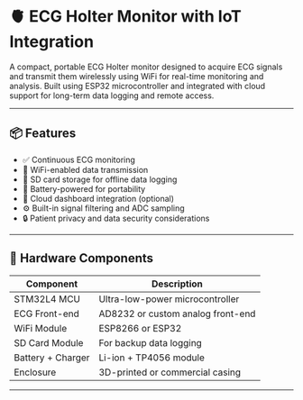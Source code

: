 # 🫀 ECG Holter Monitor with IoT Integration

A compact, portable ECG Holter monitor designed to acquire ECG signals and transmit them wirelessly using WiFi for real-time monitoring and analysis. Built using ESP32 microcontroller and integrated with cloud support for long-term data logging and remote access.

---

## 📦 Features

- ✅ Continuous ECG monitoring
- 📡 WiFi-enabled data transmission
- 💾 SD card storage for offline data logging
- 🔋 Battery-powered for portability
- 📱 Cloud dashboard integration (optional)
- ⚙️ Built-in signal filtering and ADC sampling
- 🔒 Patient privacy and data security considerations

---

## 🧰 Hardware Components

| Component         | Description                                |
|------------------|--------------------------------------------|
| STM32L4 MCU       | Ultra-low-power microcontroller            |
| ECG Front-end     | AD8232 or custom analog front-end          |
| WiFi Module       | ESP8266 or ESP32                           |
| SD Card Module    | For backup data logging                    |
| Battery + Charger | Li-ion + TP4056 module                     |
| Enclosure         | 3D-printed or commercial casing            |

---
